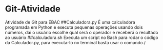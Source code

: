 # Git-Atividade
 Atividade de Git para EBAC
##Calculadora.py
 É uma calculadora programada em Python e executa pequenas operações usando dois números, dai o usuário escolhe qual será o operador e receberá o resultado ao usuário
##calculadora.sh
Executa um script no Bash para rodar o código da Calculador.py, para executa-lo no terminal basta usar o comando./